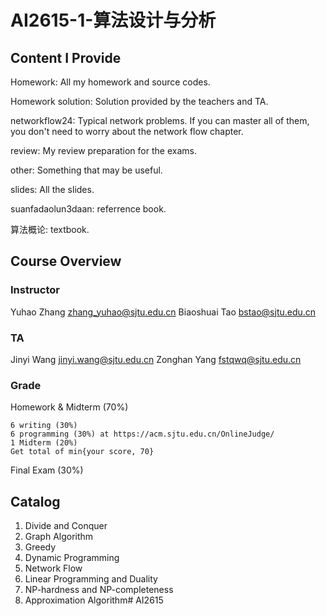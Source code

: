 # AI2615-1-算法设计与分析

## Content I Provide

Homework: All my homework and source codes.

Homework solution: Solution provided by the teachers and TA.

networkflow24: Typical network problems. If you can master all of them, you don't need to worry about the network flow chapter.

review: My review preparation for the exams.

other: Something that may be useful.

slides: All the slides.

suanfadaolun3daan: referrence book.

算法概论: textbook.

## Course Overview
    
### Instructor
    
Yuhao Zhang zhang_yuhao@sjtu.edu.cn
Biaoshuai Tao bstao@sjtu.edu.cn
### TA
Jinyi Wang jinyi.wang@sjtu.edu.cn
Zonghan Yang fstqwq@sjtu.edu.cn
### Grade
Homework & Midterm (70%)
    
    6 writing (30%)
    6 programming (30%) at https://acm.sjtu.edu.cn/OnlineJudge/
    1 Midterm (20%)
    Get total of min{your score, 70}
Final Exam (30%)

## Catalog

1. Divide and Conquer
2. Graph Algorithm
3. Greedy
4. Dynamic Programming
5. Network Flow
6. Linear Programming and Duality
7. NP-hardness and NP-completeness
8. Approximation Algorithm# AI2615
